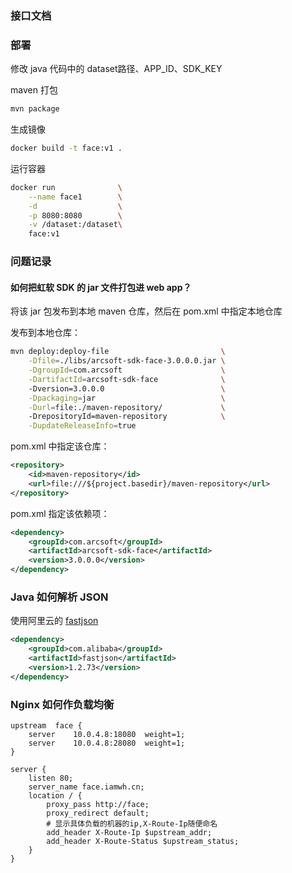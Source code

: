 ### 接口文档



### 部署

修改 java 代码中的 dataset路径、APP_ID、SDK_KEY 

maven 打包

```bash
mvn package
```

生成镜像

```bash
docker build -t face:v1 .
```

运行容器

```bash
docker run              \
	--name face1        \
	-d                  \
	-p 8080:8080        \
	-v /dataset:/dataset\
	face:v1
```

### 问题记录

#### 如何把虹软 SDK 的 jar 文件打包进 web app？

将该 jar 包发布到本地 maven 仓库，然后在 pom.xml 中指定本地仓库

发布到本地仓库：

```bash
mvn deploy:deploy-file                         \
    -Dfile=./libs/arcsoft-sdk-face-3.0.0.0.jar \
    -DgroupId=com.arcsoft                      \
    -DartifactId=arcsoft-sdk-face              \ 
    -Dversion=3.0.0.0                          \
    -Dpackaging=jar                            \
    -Durl=file:./maven-repository/             \ 
    -DrepositoryId=maven-repository            \
    -DupdateReleaseInfo=true
```

pom.xml 中指定该仓库：

```xml
<repository>
    <id>maven-repository</id>
    <url>file:///${project.basedir}/maven-repository</url>
</repository>
```

pom.xml 指定该依赖项：

```xml
<dependency>
    <groupId>com.arcsoft</groupId>
    <artifactId>arcsoft-sdk-face</artifactId>
    <version>3.0.0.0</version>
</dependency>
```

### Java 如何解析 JSON

使用阿里云的 [fastjson](https://github.com/alibaba/fastjson)

```xml
<dependency>
    <groupId>com.alibaba</groupId>
    <artifactId>fastjson</artifactId>
    <version>1.2.73</version>
</dependency>
```

### Nginx 如何作负载均衡

```nginx
upstream  face {
    server    10.0.4.8:18080  weight=1;
    server    10.0.4.8:28080  weight=1;
}

server {
    listen 80;
    server_name face.iamwh.cn;
    location / {
        proxy_pass http://face;
        proxy_redirect default;  
        # 显示具体负载的机器的ip,X-Route-Ip随便命名
        add_header X-Route-Ip $upstream_addr;
        add_header X-Route-Status $upstream_status;
    }
}
```